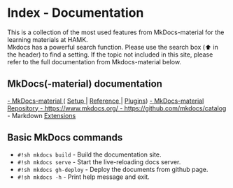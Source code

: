 # Index - Documentation
This is a collection of the most used features from MkDocs-material for the learning materials at HAMK.  
Mkdocs has a powerful search function. Please use the search box (:arrow_up: in the header) to find a setting. If the topic not included in this site, please refer to the full documentation from Mkdocs-material below.  

## MkDocs(-material) documentation
<a href='https://squidfunk.github.io/mkdocs-material/' target='_blank'>
    - MkDocs-material </a>(
<a href='https://squidfunk.github.io/mkdocs-material/setup/' target='_blank'>
    Setup
</a> |
<a href='https://squidfunk.github.io/mkdocs-material/reference/' target='_blank'>
    Reference
</a> |
<a href='https://squidfunk.github.io/mkdocs-material/plugins/' target='_blank'>Plugins</a>)  
<a href='https://github.com/squidfunk/mkdocs-material' target='_blank'>
    - MkDocs-material Repository
</a>  
<a href='https://www.mkdocs.org/' target='_blank'>
    - https://www.mkdocs.org/
</a>  
<a href='https://github.com/mkdocs/catalog' target='_blank'>
    - https://github.com/mkdocs/catalog
</a>  
- Markdown <a href='https://squidfunk.github.io/mkdocs-material/setup/extensions/?h=markdown' target='_blank'>Extensions</a>  

## Basic MkDocs commands

* `#!sh mkdocs build` - Build the documentation site.
* `#!sh mkdocs serve` - Start the live-reloading docs server.
* `#!sh mkdocs gh-deploy` - Deploy the documents from github page.
* `#!sh mkdocs -h` - Print help message and exit.